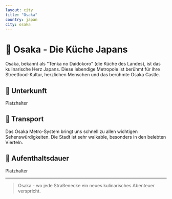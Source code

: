 ```yaml
---
layout: city
title: "Osaka"
country: japan
city: osaka
---
```


# 🍜 Osaka - Die Küche Japans

Osaka, bekannt als "Tenka no Daidokoro" (die Küche des Landes), ist das kulinarische Herz Japans. Diese lebendige Metropole ist berühmt für ihre Streetfood-Kultur, herzlichen Menschen und das berühmte Osaka Castle.

## 🏨 Unterkunft

Platzhalter

## 🚗 Transport

Das Osaka Metro-System bringt uns schnell zu allen wichtigen Sehenswürdigkeiten. Die Stadt ist sehr walkable, besonders in den belebten Vierteln.

## 📅 Aufenthaltsdauer

Platzhalter

---

> Osaka - wo jede Straßenecke ein neues kulinarisches Abenteuer verspricht.